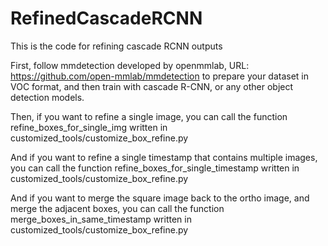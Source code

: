 # RefinedCascadeRCNN
This is the code for refining cascade RCNN outputs

First, follow mmdetection developed by openmmlab, URL: https://github.com/open-mmlab/mmdetection to prepare your dataset in VOC format, and then train with cascade R-CNN, or any other object detection models.

Then, if you want to refine a single image, you can call the function refine_boxes_for_single_img written in customized_tools/customize_box_refine.py
 
And if you want to refine a single timestamp that contains multiple images, you can call the function refine_boxes_for_single_timestamp written in customized_tools/customize_box_refine.py

And if you want to merge the square image back to the ortho image, and merge the adjacent boxes, you can call the function merge_boxes_in_same_timestamp written in customized_tools/customize_box_refine.py
